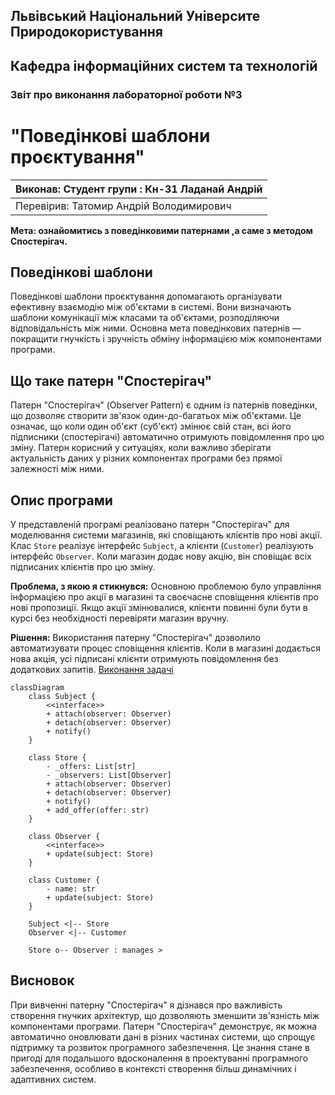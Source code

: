 ## Львівський Національний Університе Природокористування
## Кафедра інформаційних систем та технологій



### Звіт про виконання лабораторної роботи №3
# "Поведінкові шаблони проєктування"

| Виконав: Студент групи : Кн-31 Ладанай Андрій |
|-----------------------------------------------|
| Перевірив: Татомир Андрій Володимирович       |


**Мета: ознайомитись з поведінковими патернами ,а саме з методом Спостерігач.**

## Поведінкові шаблони

Поведінкові шаблони проєктування допомагають організувати ефективну взаємодію між об'єктами в системі. Вони визначають шаблони комунікації між класами та об'єктами, розподіляючи відповідальність між ними. Основна мета поведінкових патернів — покращити гнучкість і зручність обміну інформацією між компонентами програми.

## Що таке патерн "Спостерігач"

Патерн "Спостерігач" (Observer Pattern) є одним із патернів поведінки, що дозволяє створити зв'язок один-до-багатьох між об'єктами. Це означає, що коли один об'єкт (суб'єкт) змінює свій стан, всі його підписники (спостерігачі) автоматично отримують повідомлення про цю зміну. Патерн корисний у ситуаціях, коли важливо зберігати актуальність даних у різних компонентах програми без прямої залежності між ними.

## Опис програми

У представленій програмі реалізовано патерн "Спостерігач" для моделювання системи магазинів, які сповіщають клієнтів про нові акції. Клас `Store` реалізує інтерфейс `Subject`, а клієнти (`Customer`) реалізують інтерфейс `Observer`. Коли магазин додає нову акцію, він сповіщає всіх підписаних клієнтів про цю зміну.

**Проблема, з якою я стикнувся:**
Основною проблемою було управління інформацією про акції в магазині та своєчасне сповіщення клієнтів про нові пропозиції. Якщо акції змінювалися, клієнти повинні були бути в курсі без необхідності перевіряти магазин вручну.

**Рішення:**
Використання патерну "Спостерігач" дозволило автоматизувати процес сповіщення клієнтів. Коли в магазині додається нова акція, усі підписані клієнти отримують повідомлення без додаткових запитів.
[Виконання задачі](lab2.py)
```mermaid
classDiagram
    class Subject {
        <<interface>>
        + attach(observer: Observer) 
        + detach(observer: Observer) 
        + notify() 
    }

    class Store {
        - _offers: List[str]
        - _observers: List[Observer]
        + attach(observer: Observer) 
        + detach(observer: Observer) 
        + notify() 
        + add_offer(offer: str) 
    }

    class Observer {
        <<interface>>
        + update(subject: Store) 
    }

    class Customer {
        - name: str
        + update(subject: Store) 
    }

    Subject <|-- Store
    Observer <|-- Customer

    Store o-- Observer : manages >
```

## Висновок

При вивченні патерну "Спостерігач" я дізнався про важливість створення гнучких архітектур, що дозволяють зменшити зв'язність між компонентами програми. Патерн "Спостерігач" демонструє, як можна автоматично оновлювати дані в різних частинах системи, що спрощує підтримку та розвиток програмного забезпечення. Це знання стане в пригоді для подальшого вдосконалення в проектуванні програмного забезпечення, особливо в контексті створення більш динамічних і адаптивних систем.
